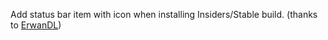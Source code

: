 Add status bar item with icon when installing Insiders/Stable build.
(thanks to [ErwanDL](https://github.com/ErwanDL/))
